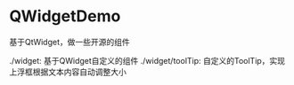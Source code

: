 # QWidgetDemo
基于QtWidget，做一些开源的组件

./widget:   基于QWidget自定义的组件
./widget/toolTip:   自定义的ToolTip，实现上浮框根据文本内容自动调整大小
